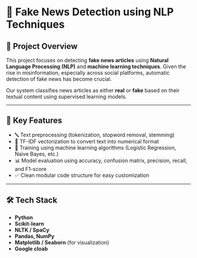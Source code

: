 # 📰 Fake News Detection using NLP Techniques

## 📌 Project Overview

This project focuses on detecting **fake news articles** using **Natural Language Processing (NLP)** and **machine learning techniques**. Given the rise in misinformation, especially across social platforms, automatic detection of fake news has become crucial.

Our system classifies news articles as either **real** or **fake** based on their textual content using supervised learning models.

---

## 🧠 Key Features

- 🔤 Text preprocessing (tokenization, stopword removal, stemming)
- 🧮 TF-IDF vectorization to convert text into numerical format
- 🤖 Training using machine learning algorithms (Logistic Regression, Naive Bayes, etc.)
- 📊 Model evaluation using accuracy, confusion matrix, precision, recall, and F1-score
- ✅ Clean modular code structure for easy customization

---

## 🛠️ Tech Stack

- **Python**
- **Scikit-learn**
- **NLTK / SpaCy**
- **Pandas, NumPy**
- **Matplotlib / Seaborn** (for visualization)
- **Google cloab**
